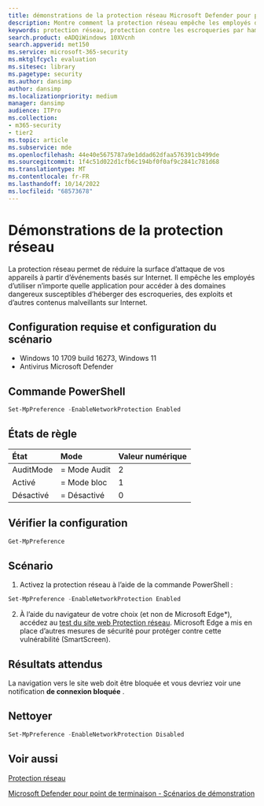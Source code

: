 ```yaml
---
title: démonstrations de la protection réseau Microsoft Defender pour point de terminaison
description: Montre comment la protection réseau empêche les employés d’utiliser n’importe quelle application pour accéder à des domaines dangereux susceptibles d’héberger des escroqueries, des exploits et d’autres contenus malveillants sur Internet.
keywords: protection réseau, protection contre les escroqueries par hameçonnage, protection contre les attaques, protection contre les contenus malveillants, démonstration
search.product: eADQiWindows 10XVcnh
search.appverid: met150
ms.service: microsoft-365-security
ms.mktglfcycl: evaluation
ms.sitesec: library
ms.pagetype: security
ms.author: dansimp
author: dansimp
ms.localizationpriority: medium
manager: dansimp
audience: ITPro
ms.collection:
- m365-security
- tier2
ms.topic: article
ms.subservice: mde
ms.openlocfilehash: 44e40e5675787a9e1ddad62dfaa576391cb499de
ms.sourcegitcommit: 1f4c51d022d1cfb6c194bf0f0af9c2841c781d68
ms.translationtype: MT
ms.contentlocale: fr-FR
ms.lasthandoff: 10/14/2022
ms.locfileid: "68573678"
---
```

# <a name="network-protection-demonstrations"></a>Démonstrations de la protection réseau

La protection réseau permet de réduire la surface d’attaque de vos appareils à partir d’événements basés sur Internet. Il empêche les employés d’utiliser n’importe quelle application pour accéder à des domaines dangereux susceptibles d’héberger des escroqueries, des exploits et d’autres contenus malveillants sur Internet.

## <a name="scenario-requirements-and-setup"></a>Configuration requise et configuration du scénario

- Windows 10 1709 build 16273, Windows 11
- Antivirus Microsoft Defender

## <a name="powershell-command"></a>Commande PowerShell

```powershell
Set-MpPreference -EnableNetworkProtection Enabled
```

## <a name="rule-states"></a>États de règle

|État | Mode| Valeur numérique |
|:---|:---|:---|
| AuditMode | = Mode Audit | 2 |
| Activé | = Mode bloc | 1 |
| Désactivé | = Désactivé | 0 |d

## <a name="verify-configuration"></a>Vérifier la configuration

```powershell
Get-MpPreference
```

## <a name="scenario"></a>Scénario

1. Activez la protection réseau à l’aide de la commande PowerShell :

```powershell
Set-MpPreference -EnableNetworkProtection Enabled

```

2. À l’aide du navigateur de votre choix (et non de Microsoft Edge*), accédez au [test du site web Protection réseau](https://smartscreentestratings2.net/). Microsoft Edge a mis en place d’autres mesures de sécurité pour protéger contre cette vulnérabilité (SmartScreen).

## <a name="expected-results"></a>Résultats attendus

La navigation vers le site web doit être bloquée et vous devriez voir une notification **de connexion bloquée** .

## <a name="clean-up"></a>Nettoyer

```powershell
Set-MpPreference -EnableNetworkProtection Disabled
```

## <a name="see-also"></a>Voir aussi

[Protection réseau](network-protection.md)

[Microsoft Defender pour point de terminaison - Scénarios de démonstration](defender-endpoint-demonstrations.md)
